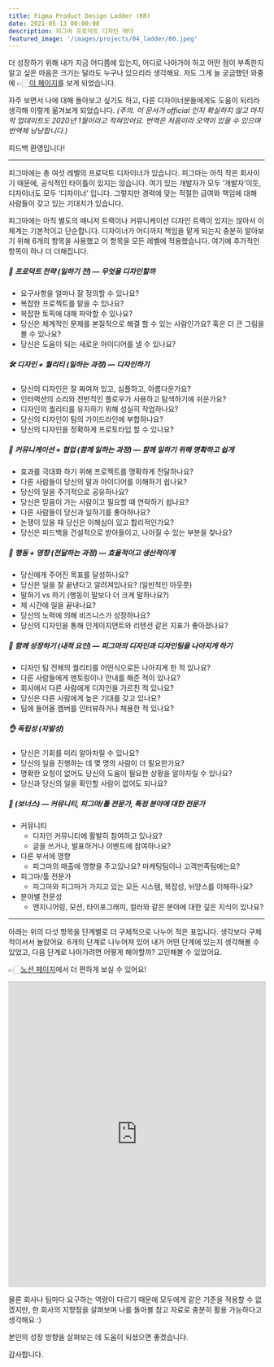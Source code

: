 ```yaml
---
title: Figma Product Design Ladder (KR)
date: 2021-05-13 00:00:00
description: 피그마 프로덕트 디자인 래더
featured_image: '/images/projects/04_ladder/00.jpeg'
---
```

더 성장하기 위해 내가 지금 어디쯤에 있는지, 어디로 나아가야 하고 어떤 점이 부족한지 알고 싶은 마음은 크기는 달라도 누구나 있으리라 생각해요. 저도 그게 늘 궁금했던 와중에 👉🏻[이 페이지](https://nlevin.com/figma/ladder/)를 보게 되었습니다. 

자주 보면서 나에 대해 돌아보고 싶기도 하고, 다른 디자이너분들에게도 도움이 되리라 생각해 이렇게 옮겨보게 되었습니다. *(주의. 이 문서가 official 인지 확실하지 않고 마지막 업데이트도 2020년 1월이라고 적혀있어요. 번역은 처음이라 오역이 있을 수 있으며 번역체 낭낭합니다.)* 

피드백 환영입니다!

---

피그마에는 총 여섯 레벨의 프로덕트 디자이너가 있습니다. 피그마는 아직 작은 회사이기 때문에, 공식적인 타이틀이 있지는 않습니다. 여기 있는 개발자가 모두 ‘개발자’이듯, 디자이너도 모두 ‘디자이너’ 입니다. 그렇지만 경력에 맞는 적절한 급여와 책임에 대해 사람들이 갖고 있는 기대치가 있습니다.

피그마에는 아직 별도의 매니저 트랙이나 커뮤니케이션 디자인 트랙이 있지는 않아서 이 체계는 기본적이고 단순합니다. 디자이너가 어디까지 책임을 맡게 되는지 충분히 알아보기 위해 6개의 항목을 사용했고 이 항목을 모든 레벨에 적용했습니다. 여기에 추가적인 항목이 하나 더 더해집니다.

##### 🧠 프로덕트 전략 (일하기 전) — 무엇을 디자인할까
* 요구사항을 얼마나 잘 정의할 수 있나요?
* 복잡한 프로젝트를 맡을 수 있나요?
* 복잡한 토픽에 대해 파악할 수 있나요?
* 당신은 체계적인 문제를 본질적으로 해결 할 수 있는 사람인가요? 혹은 더 큰 그림을 볼 수 있나요?
* 당신은 도움이 되는 새로운 아이디어를 낼 수 있나요?

##### 🛠 디자인 + 퀄리티 (일하는 과정) — 디자인하기
* 당신의 디자인은 잘 짜여져 있고, 심플하고, 아름다운가요?
* 인터랙션의 소리와 전반적인 플로우가 사용하고 탐색하기에 쉬운가요?
* 디자인의 퀄리티를 유지하기 위해 성실히 작업하나요?
* 당신의 디자인이 팀의 가이드라인에 부합하나요?
* 당신의 디자인을 정확하게 프로토타입 할 수 있나요?

##### 🌈 커뮤니케이션 + 협업 (함께 일하는 과정) — 함께 일하기 위해 명확하고 쉽게
* 효과를 극대화 하기 위해 프로젝트를 명확하게 전달하나요?
* 다른 사람들이 당신의 말과 아이디어를 이해하기 쉽나요?
* 당신의 일을 주기적으로 공유하나요?
* 당신은 믿음이 가는 사람이고 필요할 때 연락하기 쉽나요?
* 다른 사람들이 당신과 일하기를 좋아하나요?
* 논쟁이 있을 때 당신은 이해심이 있고 합리적인가요?
* 당신은 피드백을 건설적으로 받아들이고, 나아질 수 있는 부분을 찾나요?

##### 🚀 행동 + 영향 (전달하는 과정) — 효율적이고 생산적이게
* 당신에게 주어진 목표를 달성하나요?
* 당신은 일을 잘 끝낸다고 알려져있나요? (일반적인 아웃풋)
* 말하기 vs 하기 (행동이 말보다 더 크게 말하나요?)
* 제 시간에 일을 끝내나요?
* 당신의 노력에 의해 비즈니스가 성장하나요?
* 당신의 디자인을 통해 인게이지먼트와 리텐션 같은 지표가 좋아졌나요?

##### 👫 함께 성장하기 (내적 요인) — 피그마의 디자인과 디자인팀을 나아지게 하기
* 디자인 팀 전체의 퀄리티를 어떤식으로든 나아지게 한 적 있나요?
* 다른 사람들에게 멘토링이나 안내를 해준 적이 있나요?
* 회사에서 다른 사람에게 디자인을 가르친 적 있나요?
* 당신은 다른 사람에게 높은 기대를 갖고 있나요?
* 팀에 들어올 멤버를 인터뷰하거나 채용한 적 있나요?

##### 👌 독립성 (자발성)
* 당신은 기회를 미리 알아차릴 수 있나요?
* 당신의 일을 진행하는 데 몇 명의 사람이 더 필요한가요?
* 명확한 요청이 없어도 당신의 도움이 필요한 상황을 알아차릴 수 있나요?
* 당신과 당신의 일을 확인할 사람이 없어도 되나요?

##### 🔮 (보너스) — 커뮤니티, 피그마/툴 전문가, 특정 분야에 대한 전문가

* 커뮤니티
    * 디자인 커뮤니티에 활발히 참여하고 있나요?
    * 글을 쓰거나, 발표하거나 이벤트에 참여하나요?
* 다른 부서에 영향
    * 피그마의 매출에 영향을 주고있나요? 마케팅팀이나 고객만족팀에는요?
* 피그마/툴 전문가
    * 피그마와 피그마가 가지고 있는 모든 시스템, 복잡성, 뉘앙스를 이해하나요?
* 분야별 전문성
    * 엔지니어링, 모션, 타이포그래피, 컬러와 같은 분야에 대한 깊은 지식이 있나요?

---

아래는 위의 다섯 항목을 단계별로 더 구체적으로 나누어 적은 표입니다. 생각보다 구체적이서서 놀랐어요. 6개의 단계로 나누어져 있어 내가 어떤 단계에 있는지 생각해볼 수 있었고, 다음 단계로 나아가려면 어떻게 해야할까? 고민해볼 수 있었어요.

👉🏻[노션 페이지](https://www.notion.so/100tangerines/Figma-Product-Design-Ladder-KR-0144adb1d6c4423eaaa85223893d2af9)에서 더 편하게 보실 수 있어요!

<iframe class="airtable-embed" src="https://airtable.com/embed/shrbfSSdNPV3IcxKg?backgroundColor=red&viewControls=on" frameborder="0" onmousewheel="" width="100%" height="600" style="background: transparent; border: 1px solid #ccc;"></iframe>

물론 회사나 팀마다 요구하는 역량이 다르기 때문에 모두에게 같은 기준을 적용할 수 없겠지만, 한 회사의 지향점을 살펴보며 나를 돌아볼 참고 자료로 충분히 활용 가능하다고 생각해요 :) 

본인의 성장 방향을 살펴보는 데 도움이 되셨으면 좋겠습니다.

감사합니다.